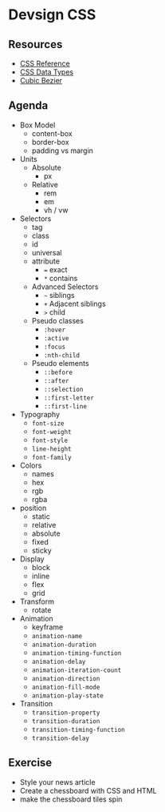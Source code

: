 # Devsign CSS

## Resources

* [CSS Reference](https://developer.mozilla.org/en-US/docs/Web/CSS/Reference)
* [CSS Data Types](https://developer.mozilla.org/en-US/docs/Web/CSS/CSS_Types)
* [Cubic Bezier](http://cubic-bezier.com)

## Agenda

* Box Model
  * content-box
  * border-box
  * padding vs margin
* Units
  * Absolute
    * px
  * Relative
    * rem
    * em
    * vh / vw
* Selectors
  * tag
  * class
  * id
  * universal
  * attribute
    * `=` exact
    * `*` contains
  * Advanced Selectors
    * `~` siblings
    * `+` Adjacent siblings
    * `>` child
  * Pseudo classes
    * `:hover`
    * `:active`
    * `:focus`
    * `:nth-child`
  * Pseudo elements
    * `::before`
    * `::after`
    * `::selection`
    * `::first-letter`
    * `::first-line`
* Typography
  * `font-size`
  * `font-weight`
  * `font-style`
  * `line-height`
  * `font-family`
* Colors
  * names
  * hex
  * rgb
  * rgba
* position
  * static
  * relative
  * absolute
  * fixed
  * sticky
* Display
  * block
  * inline
  * flex
  * grid
* Transform
  * rotate
* Animation
  * keyframe
  * `animation-name`
  * `animation-duration`
  * `animation-timing-function`
  * `animation-delay`
  * `animation-iteration-count`
  * `animation-direction`
  * `animation-fill-mode`
  * `animation-play-state`
* Transition
  * `transition-property`
  * `transition-duration`
  * `transition-timing-function`
  * `transition-delay`

## Exercise

* Style your news article
* Create a chessboard with CSS and HTML
* make the chessboard tiles spin
